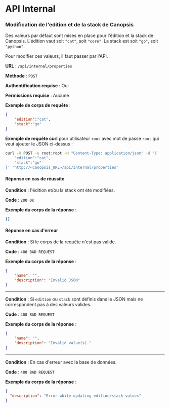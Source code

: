 # API Internal

### Modification de l'edition et de la stack de Canopsis

Des valeurs par défaut sont mises en place pour l'édition et la stack de Canopsis. L'édition vaut soit `"cat"`, soit `"core"`. La stack est soit `"go"`, soit `"python"`.

Pour modifier ces valeurs, il faut passer par l'API.

**URL** : `/api/internal/properties`

**Méthode** : `POST`

**Authentification requise** : Oui

**Permissions requise** : Aucune

**Exemple de corps de requête** :
```json
{
    "edition":"cat",
    "stack":"go"
}
```

**Exemple de requête curl** pour utilisateur `root` avec mot de passe `root` qui veut ajouter le JSON ci-dessus :

```sh
curl -X POST -u root:root -H "Content-Type: application/json" -d '{
    "edition":"cat",
    "stack":"go"
}' 'http://<Canopsis_URL>/api/internal/properties'
```

#### Réponse en cas de réussite

**Condition** : l'édition et/ou la stack ont été modifiées.

**Code** : `200 OK`

**Exemple du corps de la réponse** :

```json
{}
```

#### Réponse en cas d'erreur

**Condition** : Si le corps de la requête n'est pas valide.

**Code** : `400 BAD REQUEST`

**Exemple du corps de la réponse** :

```json
{
    "name": "",
    "description": "Invalid JSON"
}
```

---

**Condition** : Si `edition` ou `stack` sont définis dans le JSON mais ne correspondent pas à des valeurs valides.

**Code** : `400 BAD REQUEST`

**Exemple du corps de la réponse** :

```json
{
    "name": "",
    "description": "Invalid value(s)."
}
```

---

**Condition** : En cas d'erreur avec la base de données.

**Code** : `400 BAD REQUEST`

**Exemple du corps de la réponse** :

```json
{
  "description": "Error while updating edition/stack values"
}
```


